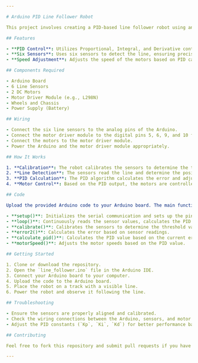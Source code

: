 ```yaml
---

# Arduino PID Line Follower Robot

This project involves creating a PID-based line follower robot using an Arduino. The robot uses six sensors to detect a line and adjusts its motors to follow the path accurately.

## Features

- **PID Control**: Utilizes Proportional, Integral, and Derivative control to maintain accurate line following.
- **Six Sensors**: Uses six sensors to detect the line, ensuring precise path following.
- **Speed Adjustment**: Adjusts the speed of the motors based on PID calculations to follow the line smoothly.

## Components Required

- Arduino Board
- 6 Line Sensors
- 2 DC Motors
- Motor Driver Module (e.g., L298N)
- Wheels and Chassis
- Power Supply (Battery)

## Wiring

- Connect the six line sensors to the analog pins of the Arduino.
- Connect the motor driver module to the digital pins 5, 6, 9, and 10 for motor control.
- Connect the motors to the motor driver module.
- Power the Arduino and the motor driver module appropriately.

## How It Works

1. **Calibration**: The robot calibrates the sensors to determine the threshold values for line detection.
2. **Line Detection**: The sensors read the line and determine the position of the robot relative to the line.
3. **PID Calculation**: The PID algorithm calculates the error and adjusts the motor speeds to correct the robot's path.
4. **Motor Control**: Based on the PID output, the motors are controlled to keep the robot following the line.

## Code

Upload the provided Arduino code to your Arduino board. The main functions of the code include:

- **setup()**: Initializes the serial communication and sets up the pins.
- **loop()**: Continuously reads the sensor values, calculates the PID error, and adjusts the motor speeds.
- **calibrate()**: Calibrates the sensors to determine the threshold values.
- **error2()**: Calculates the error based on sensor readings.
- **calculate_pid()**: Calculates the PID value based on the current error.
- **motorSpeed()**: Adjusts the motor speeds based on the PID value.

## Getting Started

1. Clone or download the repository.
2. Open the `line_follower.ino` file in the Arduino IDE.
3. Connect your Arduino board to your computer.
4. Upload the code to the Arduino board.
5. Place the robot on a track with a visible line.
6. Power the robot and observe it following the line.

## Troubleshooting

- Ensure the sensors are properly aligned and calibrated.
- Check the wiring connections between the Arduino, sensors, and motor driver.
- Adjust the PID constants (`Kp`, `Ki`, `Kd`) for better performance based on your specific setup.

## Contributing

Feel free to fork this repository and submit pull requests if you have improvements or bug fixes.

---
```

